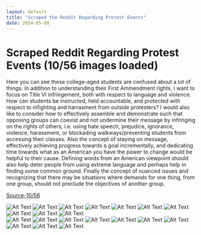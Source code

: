 ```yaml
---
layout: default
title: "Scraped the Reddit Regarding Protest Events"
date: 2024-05-08
---
```


# Scraped Reddit Regarding Protest Events (10/56 images loaded)

Here you can see these college-aged students are confused about a lot of things. In addition to understanding their First Ammendment rights, 
I want to focus on Title VI infringement,
both with respect to language and violence. How can students be instructed, held accountable, and protected with respect to 
infighting and harrasment from outside protesters?
I would also like to consider how to effectively assemble and demonstrate such that opposing groups can coexist and not undermine their message by 
infringing on the rights of others, i.e. using hate speech, prejudice, ignorance, violence, harassment, or blockading 
walkways/preventing students from accessing their classes. Also the concept of staying on message, 
effectively achieving progress towards a goal incrementally, and dedicating time towards what as an 
American you have the power to change would be helpful to their cause. Defining words from an American viewpoint should also help deter people from using extreme language and 
perhaps help in finding some common ground. Finally the concept of nuanced issues and recognizing that there may be situations where demands for one thing, 
from one group, should not preclude the objectives of another group.

[Source-10/56](https://www.reddit.com/r/ucla/comments/1ck66g9/disc_how_do_you_expect_jews_to_act_on_campus/)

<div class="image-column">
    <img src="/images/2024-05-08/growing-up-23.png" alt="Alt Text">
    <img src="/images/2024-05-08/DatElNino.png" alt="Alt Text">
    <img src="/images/2024-05-08/sainagh.png" alt="Alt Text">
    <img src="/images/2024-05-08/gyarifan6.png" alt="Alt Text">
    <img src="/images/2024-05-08/HolstsGholsts.png" alt="Alt Text">
    <img src="/images/2024-05-08/JustiniR.png" alt="Alt Text">
    <img src="/images/2024-05-08/samlet.png" alt="Alt Text">
    <img src="/images/2024-05-08/greens3.png" alt="Alt Text">
    <img src="/images/2024-05-08/green3_2.png" alt="Alt Text">
    <img src="/images/2024-05-08/green3_3.png" alt="Alt Text">
</div>

<div class="image-column">
    <img src="/images/2024-05-08/Cay_Mang.png" alt="Alt Text">
    <img src="/images/2024-05-08/BurgersAndRootbeer.png" alt="Alt Text">
    <img src="/images/2024-05-08/Cay_Mang_2.png" alt="Alt Text">
    <img src="/images/2024-05-08/OppositePerformers.png" alt="Alt Text">
    <img src="/images/2024-05-08/I_Donald_Trump.png" alt="Alt Text">
    <img src="/images/2024-05-08/BruinJedi144.png" alt="Alt Text">
    <img src="/images/2024-05-08/Ramen-Naruto.png" alt="Alt Text">
    <img src="/images/2024-05-08/kayanube.png" alt="Alt Text">
    <img src="/images/2024-05-08/Frostbyter11.png" alt="Alt Text">
    <img src="/images/2024-05-08/Frostbyter11_2.png" alt="Alt Text">
</div>
